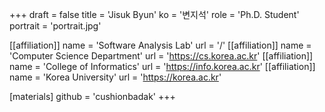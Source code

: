 +++
draft = false
title = 'Jisuk Byun'
ko = '변지석'
role = 'Ph.D. Student'
portrait = 'portrait.jpg'

[[affiliation]]
name = 'Software Analysis Lab'
url = '/'
[[affiliation]]
name = 'Computer Science Department'
url = 'https://cs.korea.ac.kr'
[[affiliation]]
name = 'College of Informatics'
url = 'https://info.korea.ac.kr'
[[affiliation]]
name = 'Korea University'
url = 'https://korea.ac.kr'

[materials]
github = 'cushionbadak'
+++
